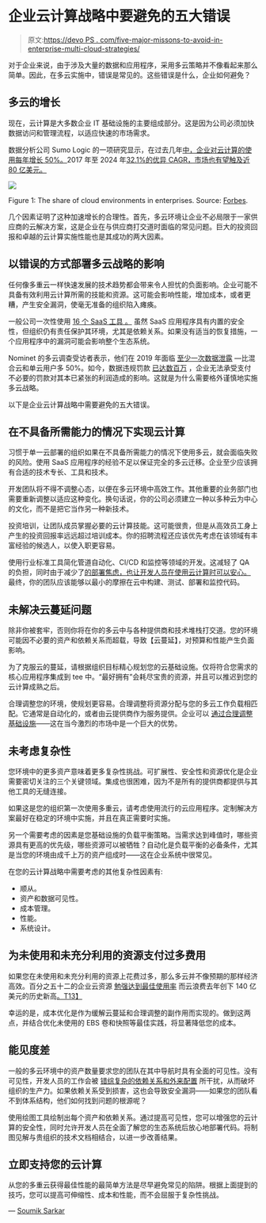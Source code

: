 # 企业云计算战略中要避免的五大错误

> 原文:[https://devo PS . com/five-major-missons-to-avoid-in-enterprise-multi-cloud-strategies/](https://devops.com/five-major-mistakes-to-avoid-in-enterprise-multi-cloud-strategies/)

对于企业来说，由于涉及大量的数据和应用程序，采用多云策略并不像看起来那么简单。因此，在多云实施中，错误是常见的。这些错误是什么，企业如何避免？

## **多云的增长**

现在，云计算是大多数企业 IT 基础设施的主要组成部分。这是因为公司必须加快数据访问和管理流程，以适应快速的市场需求。

数据分析公司 Sumo Logic 的一项研究显示，在过去几年[中，企业对云计算的使用每年增长 50%。](https://assets.sumologic.com/resources/continuous_intelligence_2019.pdf)2017 年至 2024 年[32.1%的优异 CAGR，市场也有望触及近 80 亿美元。](https://www.marketwatch.com/press-release/multi-cloud-management-market-global-trends-market-share-growth-opportunity-and-2027-2019-09-16)

![](../Images/3eb60b6cef89813d04d28474e1274727.png)

Figure 1: The share of cloud environments in enterprises. Source: [Forbes](https://www.forbes.com/sites/janakirammsv/2019/03/03/10-key-takeaways-from-rightscale-2019-state-of-the-cloud-report-from-flexera/#5dac0f413962).

几个因素证明了这种加速增长的合理性。首先，多云环境让企业不必局限于一家供应商的云解决方案，这是企业在与供应商打交道时面临的常见问题。巨大的投资回报和卓越的云计算实施性能也是其成功的两大因素。

## **以错误的方式部署多云战略的影响**

任何像多重云一样快速发展的技术趋势都会带来令人担忧的负面影响。企业可能不具备有效利用云计算所需的技能和资源。这可能会影响性能，增加成本，或者更糟，产生安全漏洞，使毫无准备的组织陷入瘫痪。

一般公司一次性使用 [16 个 SaaS 工具 。](https://www.bettercloud.com/monitor/wp-content/uploads/sites/3/2017/05/2017stateofthesaaspoweredworkplace-report-1.pdf) 虽然 SaaS 应用程序具有内置的安全性，但组织仍有责任保护其环境，尤其是依赖关系。如果没有适当的恢复措施，一个应用程序中的漏洞可能会影响整个生态系统。

Nominet 的多云调查受访者表示，他们在 2019 年面临 [至少一次数据泄露](https://www.technewsworld.com/story/86229.html) —比混合云和单云用户多 50%。如今，数据违规罚款 [已达数百万](https://www.pkware.com/blog/what-s-the-real-cost-of-a-data-breach) ，企业无法承受支付不必要的罚款对其本已紧张的利润造成的影响。这就是为什么需要格外谨慎地实施多云战略。

以下是企业云计算战略中需要避免的五大错误。

## **在不具备所需能力的情况下实现云计算**

习惯于单一云部署的组织如果在不具备所需能力的情况下使用多云，就会面临失败的风险。使用 SaaS 应用程序的经验不足以保证完全的多云迁移。企业至少应该拥有合适的技术专长、工具和技术。

开发团队将不得不调整心态，以便在多云环境中高效工作。其他重要的业务部门也需要重新调整以适应这种变化。换句话说，你的公司必须建立一种以多种云为中心的文化，而不是把它当作另一种新技术。

投资培训，让团队成员掌握必要的云计算技能。这可能很贵，但是从高效员工身上产生的投资回报率远远超过培训成本。你的招聘流程还应该优先考虑在该领域有丰富经验的候选人，以使入职更容易。

使用行业标准工具简化管道自动化、CI/CD 和监控等领域的开发。这减轻了 QA 的负担，同时由于减少了[的部署焦虑，也让开发人员在使用云计算时可以安心。](https://devops.com/fighting-deployment-anxiety-5-tips/) 最终，你的团队应该能够以最小的摩擦在云中构建、测试、部署和监控代码。

## **未解决云蔓延问题**

除非你被套牢，否则你将在你的多云中与各种提供商和技术堆栈打交道。您的环境可能因不必要的资产和依赖关系而超载，导致[](https://searchcloudcomputing.techtarget.com/definition/cloud-sprawl)【云蔓延】，对预算和性能产生负面影响。

为了克服云的蔓延，请根据组织目标精心规划您的云基础设施。仅将符合您需求的核心应用程序集成到 tee 中。“最好拥有”会耗尽宝贵的资源，并且可以推迟到您的云计算成熟之后。

合理调整您的环境，使规划更容易。合理调整将资源分配与您的多云工作负载相匹配。它通常是自动化的，或者由云提供商作为服务提供。企业可以 [通过合理调整基础设施](https://www.cio.com/article/3228247/right-sizing-public-cloud-instances-can-cut-costs-20-40.html)——这在当今激烈的市场中是一个巨大的优势。

## **未考虑复杂性**

您环境中的更多资产意味着更多复杂性挑战。可扩展性、安全性和资源优化是企业需要密切关注的三个关键领域。集成也很困难，因为不是所有的提供商都提供与其他工具的无缝连接。

如果这是您的组织第一次使用多重云，请考虑使用流行的云应用程序。定制解决方案最好在稳定的环境中实施，并且在真正需要时实施。

另一个需要考虑的因素是您基础设施的负载平衡策略。当需求达到峰值时，哪些资源具有更高的优先级，哪些资源可以被牺牲？自动化是负载平衡的必备条件，尤其是当您的环境由成千上万的资产组成时——这在企业系统中很常见。

在您的云计算战略中需要考虑的其他复杂性因素有:

*   顺从。
*   资产和数据可见性。
*   成本管理。
*   性能。
*   系统设计。

## **为未使用和未充分利用的资源支付过多费用**

如果您在未使用和未充分利用的资源上花费过多，那么多云并不像预期的那样经济高效。百分之五十二的企业云资源 [勉强达到最佳使用率](https://www.gigenet.com/blog/underutilizing-cloud-computing-resources/) 而云浪费去年创下 140 亿美元的历史新高[。T13】](https://devops.com/cloud-waste-to-hit-over-14-billion-in-2019/)

幸运的是，成本优化是作为缓解云蔓延和合理调整的副作用而实现的。做到这两点，并结合优化未使用的 EBS 卷和快照等最佳实践，将显著降低您的成本。

## **能见度差**

一般的多云环境中的资产数量要求您的团队在其中导航时具有全面的可见性。没有可见性，开发人员的工作会被 [错综复杂的依赖关系和外来配置](https://info.crosscode.com/blog/how-to-manage-dependency-risks-in-open-source-libraries) 所干扰，从而破坏组织的生产力。如果依赖关系受到损害，这也会导致安全漏洞——如果您的团队看不到体系结构，他们如何找到问题的根源呢？

使用绘图工具绘制出每个资产和依赖关系。通过提高可见性，您可以增强您的云计算的安全性，同时允许开发人员在全面了解您的生态系统后放心地部署代码。将制图见解与贵组织的技术文档相结合，以进一步改善结果。

## **立即支持您的云计算**

从您的多重云获得最佳性能的最简单方法是尽早避免常见的陷阱。根据上面提到的技巧，您可以提高可伸缩性、成本和性能，而不会屈服于复杂性挑战。

— [Soumik Sarkar](https://devops.com/author/soumik-sarkar/)